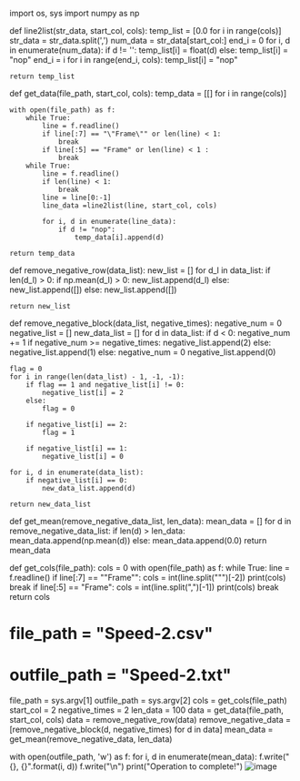 import os, sys
import numpy as np

def line2list(str_data, start_col, cols):
    temp_list = [0.0 for i in range(cols)]
    str_data = str_data.split(',')
    num_data = str_data[start_col:]
    end_i = 0
    for i, d in enumerate(num_data):
        if d != '':
            temp_list[i] = float(d)
        else:
            temp_list[i] = "nop"
        end_i = i
    for i in range(end_i, cols):
        temp_list[i] = "nop"

    return temp_list

def get_data(file_path, start_col, cols):
    temp_data = [[] for i in range(cols)]

    with open(file_path) as f:
        while True:
            line = f.readline()
            if line[:7] == "\"Frame\"" or len(line) < 1:
                break
            if line[:5] == "Frame" or len(line) < 1 :
                break
        while True:
            line = f.readline()
            if len(line) < 1:
                break
            line = line[0:-1]
            line_data =line2list(line, start_col, cols)

            for i, d in enumerate(line_data):
                if d != "nop":
                    temp_data[i].append(d)
    
    return temp_data

def remove_negative_row(data_list):
    new_list = []
    for d_l in data_list:
        if len(d_l) > 0:
            if np.mean(d_l) > 0:
                new_list.append(d_l)
            else:
                new_list.append([])
        else:
            new_list.append([])
    
    return new_list

def remove_negative_block(data_list, negative_times):
    negative_num = 0
    negative_list = []
    new_data_list = []
    for d in data_list:
        if d < 0:
            negative_num += 1
            if negative_num >= negative_times:
                negative_list.append(2)
            else:
                negative_list.append(1)
        else:
            negative_num = 0
            negative_list.append(0)

    flag = 0
    for i in range(len(data_list) - 1, -1, -1):
        if flag == 1 and negative_list[i] != 0:
            negative_list[i] = 2
        else:
            flag = 0

        if negative_list[i] == 2:
            flag = 1

        if negative_list[i] == 1:
            negative_list[i] = 0

    for i, d in enumerate(data_list):
        if negative_list[i] == 0:
            new_data_list.append(d)
    
    return new_data_list

def get_mean(remove_negative_data_list, len_data):
    mean_data = []
    for d in remove_negative_data_list:
        if len(d) > len_data:
            mean_data.append(np.mean(d))
        else:
            mean_data.append(0.0)
    return mean_data

def get_cols(file_path):
    cols = 0
    with open(file_path) as f:
        while True:
            line = f.readline()
            if line[:7] == "\"Frame\"":
                cols = int(line.split("\"")[-2])
                print(cols)
                break
            if line[:5] == "Frame":
                cols = int(line.split(",")[-1])
                print(cols)
                break
    return cols

# file_path = "Speed-2.csv"
# outfile_path = "Speed-2.txt"
file_path = sys.argv[1]
outfile_path = sys.argv[2]
cols = get_cols(file_path)
start_col = 2
negative_times = 2
len_data = 100
data = get_data(file_path, start_col, cols)
data = remove_negative_row(data)
remove_negative_data = [remove_negative_block(d, negative_times) for d in data]
mean_data = get_mean(remove_negative_data, len_data)

with open(outfile_path, 'w') as f:
    for i, d in enumerate(mean_data):
        f.write("{}, {}".format(i, d))
        f.write("\n")
print("Operation to complete!")
![image](https://github.com/lingling-ll/Analyzing-speed-of-C.elegans/assets/167515121/3d1b9612-63b1-4e98-b7db-50794bc8a9b5)

